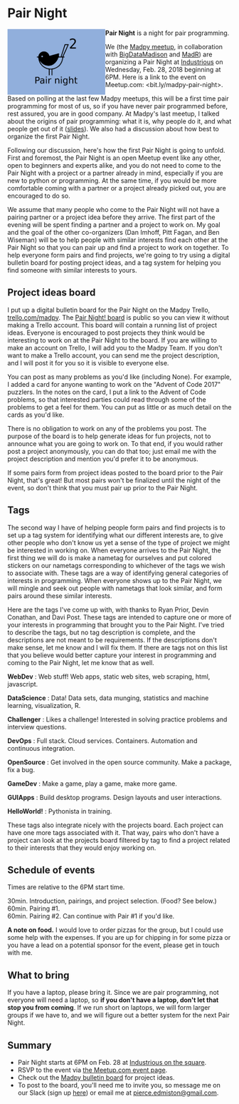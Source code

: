 # Pair Night

<img src="https://github.com/madison-python/pair-night/raw/master/madpy-pair-night.png" align="left" width="220">

**Pair Night** is a night for pair programming.

We (the [Madpy meetup](https://meetup.com/MadPython/), in collaboration with [BigDataMadison](https://meetup.com/BigDataMadison) and [MadR](https://meetup.com/MadR-Madison-R-Programming-UseRs-Group/)) are organizing a Pair Night at [Industrious](https://www.industriousoffice.com/) on Wednesday, Feb. 28, 2018 beginning at 6PM. Here is a link to the event on Meetup.com: <bit.ly/madpy-pair-night>.

Based on polling at the last few Madpy meetups, this will be a first time pair programming for most of us, so if you have never pair programmed before, rest assured, you are in good company. At Madpy's last meetup, I talked about the origins of pair programming: what it is, why people do it, and what people get out of it ([slides](https://github.com/madison-python/pair-night/blob/master/intro-to-pair-programming.pdf)). We also had a discussion about how best to organize the first Pair Night.

Following our discussion, here's how the first Pair Night is going to unfold.
First and foremost, the Pair Night is an open Meetup event like any other, open
to beginners and experts alike, and you do not need to come to the Pair Night
with a project or a partner already in mind, especially if you are new to
python or programming. At the same time, if you would be more comfortable
coming with a partner or a project already picked out, you are encouraged to do
so.

We assume that many people who come to the Pair Night will not have a pairing
partner or a project idea before they arrive. The first part of the evening
will be spent finding a partner and a project to work on. My goal and the goal
of the other co-organizers (Dan Imhoff, Pitt Fagan, and Ben Wiseman) will be to
help people with similar interests find each other at the Pair Night so that
you can pair up and find a project to work on together. To help everyone form
pairs and find projects, we're going to try using a digital bulletin board for
posting project ideas, and a tag system for helping you find someone with
similar interests to yours.

## Project ideas board

I put up a digital bulletin board for the Pair Night on the Madpy Trello,
[trello.com/madpy](https://trello.com/madpy). The [Pair Night!
board](https://trello.com/b/LwQCJ5cZ/pair-night) is public so you can view it
without making a Trello account. This board will contain a running list of
project ideas. Everyone is encouraged to post projects they think would be
interesting to work on at the Pair Night to the board. If you are
willing to make an account on Trello, I will add you to the Madpy Team. If you
don't want to make a Trello account, you can send me the project description,
and I will post it for you so it is visible to everyone else.

You can post as many problems as you'd like (including None). For example, I added a card for anyone wanting to work on the "Advent of Code 2017" puzzlers. In the notes on the card, I put a link to the Advent of Code problems, so that interested parties could read through some of the problems to get a feel for them. You can put as little or as much detail on the cards as you'd like.

There is no obligation to work on any of the problems you post. The purpose of the board is to help generate ideas for fun projects, not to announce what you are going to work on. To that end, if you would rather post a project anonymously, you can do that too; just email me with the project description and mention you'd prefer it to be anonymous.

If some pairs form from project ideas posted to the board prior to the Pair
Night, that's great! But most pairs won't be finalized until the night of
the event, so don't think that you must pair up prior to the Pair Night.

## Tags

The second way I have of helping people form pairs and find projects is to set up a tag system for identifying what our different interests are, to give other people who don't know us yet a sense of the type of project we might be interested in working on. When everyone arrives to the Pair Night, the first thing we will do is make a nametag for ourselves and put colored stickers on our nametags corresponding to whichever of the tags we wish to associate with. These tags are a way of identifying general categories of interests in programming. When everyone shows up to the Pair Night, we will mingle and seek out people with nametags that look similar, and form pairs around these similar interests.

Here are the tags I've come up with, with thanks to Ryan Prior, Devin Conathan, and Davi Post. These tags are intended to capture one or more of your interests in programming that brought you to the Pair Night. I've tried to describe the tags, but no tag description is complete, and the descriptions are not meant to be requirements. If the descriptions don't make sense, let me know and I will fix them. If there are tags not on this list that you believe would better capture your interest in programming and coming to the Pair Night, let me know that as well.

**WebDev**
:   Web stuff! Web apps, static web sites, web scraping, html, javascript.

**DataScience**
:   Data! Data sets, data munging, statistics and machine learning, visualization, R.

**Challenger**
:   Likes a challenge! Interested in solving practice problems and interview questions.

**DevOps**
:   Full stack. Cloud services. Containers. Automation and continuous integration.

**OpenSource**
:   Get involved in the open source community. Make a package, fix a bug.

**GameDev**
:   Make a game, play a game, make more game.

**GUIApps**
:   Build desktop programs. Design layouts and user interactions.

**HelloWorld!**
:   Pythonista in training.

These tags also integrate nicely with the projects board. Each project can have one more tags associated with it. That way, pairs who don't have a project can look at the projects board filtered by tag to find a project related to their interests that they would enjoy working on.

## Schedule of events

Times are relative to the 6PM start time.

30min. Introduction, pairings, and project selection. (Food? See below.)  
60min. Pairing #1.  
60min. Pairing #2. Can continue with Pair #1 if you'd like.

**A note on food.** I would love to order pizzas for the group, but I could use some help with the expenses. If you are up for chipping in for some pizza or you have a lead on a potential sponsor for the event, please get in touch with me.

## What to bring

If you have a laptop, please bring it. Since we are pair programming, not
everyone will need a laptop, so **if you don't have a laptop, don't let that
stop you from coming**. If we run short on laptops, we will form larger
groups if we have to, and we will figure out a better system for the next
Pair Night.

## Summary

- Pair Night starts at 6PM on Feb. 28 at [Industrious on the square](https://www.industriousoffice.com/).
- RSVP to the event via [the Meetup.com event page](https://bit.ly/madpy-pair-night).
- Check out the [Madpy bulletin board](https://trello.com/b/LwQCJ5cZ/pair-night) for project ideas.
- To post to the board, you'll need me to invite you, so message me on our
  Slack (sign up [here](https://slack.madpy.com)) or email me at <pierce.edmiston@gmail.com>.

